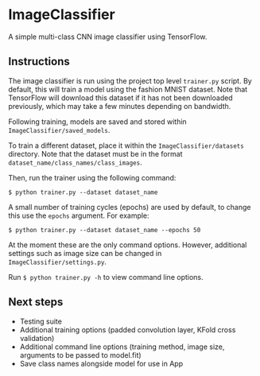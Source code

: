 # ImageClassifier
A simple multi-class CNN image classifier using TensorFlow.
## Instructions
The image classifier is run using the project top level `trainer.py` script. By default, this will train a model using the fashion MNIST dataset. Note that TensorFlow will download this dataset if it has not been downloaded previously, which may take a few minutes depending on bandwidth.

Following training, models are saved and stored within `ImageClassifier/saved_models`.

To train a different dataset, place it within the `ImageClassifier/datasets` directory. Note that the dataset must be in the format `dataset_name/class_names/class_images`. 

Then, run the trainer using the following command:

```commandline
$ python trainer.py --dataset dataset_name
```

A small number of training cycles (epochs) are used by default, to change this use the `epochs` argument. For example:

```commandline
$ python trainer.py --dataset dataset_name --epochs 50
```

At the moment these are the only command options. However, additional settings such as image size can be changed in `ImageClassifier/settings.py`.

Run ``$ python trainer.py -h`` to view command line options.

## Next steps
- Testing suite
- Additional training options (padded convolution layer, KFold cross validation)
- Additional command line options (training method, image size, arguments to be passed to model.fit)
- Save class names alongside model for use in App